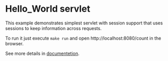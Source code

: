 # Hello_World servlet

This example demonstrates simplest servlet
with session support that uses
sessions to keep information across requests.

To run it just execute `make run` and open
http://localhost:8080/count in the browser.

See more details in
[documentetion](http://forge.ada-ru.org/matreshka/wiki/Web/Servlet).


